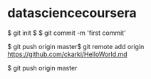 datasciencecoursera
===================
$ git init
$ 
$ git commit -m 'first commit'

$ git push origin master$ git remote add origin https://github.com/ckarki/HelloWorld.md

$ git push origin master
